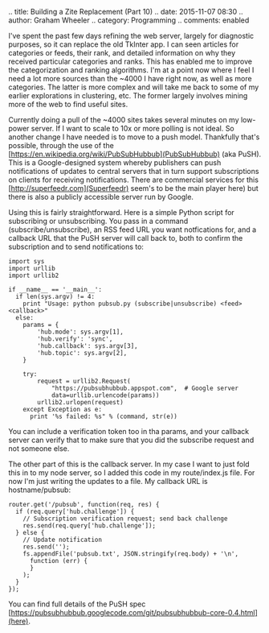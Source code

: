 .. title: Building a Zite Replacement (Part 10)
.. date: 2015-11-07 08:30
.. author: Graham Wheeler
.. category: Programming
.. comments: enabled

I've spent the past few days refining the web server, largely for diagnostic
purposes, so it can replace the old TkInter app. I can seen articles for 
categories or feeds, their rank, and detailed information on why they 
received particular categories and ranks. This has enabled me to improve
the categorization and ranking algorithms. I'm at a point now where I 
feel I need a lot more sources than the ~4000 I have right now, as well as
more categories. The latter is more complex and will take me back to some
of my earlier explorations in clustering, etc. The former largely involves 
mining more of the web to find useful sites.

Currently doing a pull of the ~4000 sites takes several minutes on my 
low-power server. If I want to scale to 10x or more polling is not ideal.
So another change I have needed is to move to a push model. Thankfully
that's possible, through the use of the [https://en.wikipedia.org/wiki/PubSubHubbub](PubSubHubbub) (aka PuSH). This is a Google-designed 
system whereby publishers can 
push notifications of updates to central servers that in turn support
subscriptions on clients for receiving notifications. There are commercial 
services for this [http://superfeedr.com](Superfeedr) seem's to be the main
player here) but there is also a publicly accessible server run by Google.

Using this is fairly straightforward. Here is a simple Python script for
subscribing or unsubscribing. You pass in a command (subscribe/unsubscribe), an
RSS feed URL you want notfications for, and a callback URL that the PuSH
server will call back to, both to confirm the subscription and to send
notifications to:

    import sys
    import urllib
    import urllib2

    if __name__ == '__main__':
      if len(sys.argv) != 4:
        print "Usage: python pubsub.py (subscribe|unsubscribe) <feed> <callback>" 
      else:
        params = {
            'hub.mode': sys.argv[1],
            'hub.verify': 'sync',
            'hub.callback': sys.argv[3],
            'hub.topic': sys.argv[2],
        }

        try:
            request = urllib2.Request(
                "https://pubsubhubbub.appspot.com",  # Google server
                data=urllib.urlencode(params))
            urllib2.urlopen(request)
        except Exception as e:
          print '%s failed: %s" % (command, str(e))

You can include a verification token too in tha params, and your callback
server can verify that to make sure that you did the subscribe request and 
not someone else.

The other part of this is the callback server. In my case I want to just fold
this in to my node server, so I added this code in my route/index.js file. For
now I'm just writing the updates to a file. My callback URL is hostname/pubsub:

    router.get('/pubsub', function(req, res) {
      if (req.query['hub.challenge']) {
        // Subscription verification request; send back challenge
        res.send(req.query['hub.challenge']);
      } else {
        // Update notification
        res.send('');
        fs.appendFile('pubsub.txt', JSON.stringify(req.body) + '\n',
          function (err) {
          }
        );
      }
    });

You can find full details of the PuSH spec [https://pubsubhubbub.googlecode.com/git/pubsubhubbub-core-0.4.html](here).

